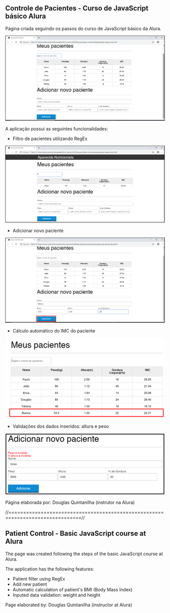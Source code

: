 ## Controle de Pacientes - Curso de JavaScript básico Alura

Página criada seguindo os passos do curso de JavaScript básico da Alura.

![main-page](img/main-page.png)

A aplicação possui as seguintes funcionalidades:
- Filtro de pacientes utilizando RegEx

![regex](img/regex.png)

- Adicionar novo paciente

![adding](img/adding-new-patient.png)

- Cálculo automático do IMC do paciente

![added](img/pacient-added.png)

- Validações dos dados inseridos: altura e peso

![validation](img/validation.png)

Página elaborada por: Douglas Quintanilha (instrutor na Alura)

//===============================================================================//

## Patient Control - Basic JavaScript course at Alura

The page was created following the steps of the basic JavaScript course at Alura.

The application has the following features:
- Patient filter using RegEx
- Add new patient
- Automatic calculation of patient's BMI (Body Mass Index)
- Inputed data validation: weight and height

Page elaborated by: Douglas Quintanilha (instructor at Alura)